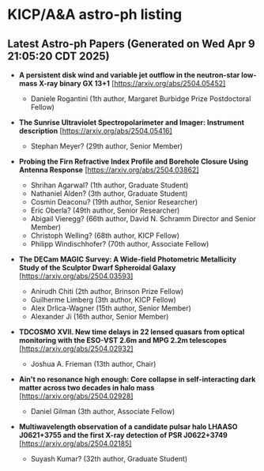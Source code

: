 # KICP/A&A astro-ph listing

## Latest Astro-ph Papers (Generated on Wed Apr  9 21:05:20 CDT 2025)

- **A persistent disk wind and variable jet outflow in the neutron-star low-mass X-ray binary GX 13+1**
[https://arxiv.org/abs/2504.05452]
  + Daniele Rogantini (1th author, Margaret Burbidge Prize Postdoctoral Fellow)

- **The Sunrise Ultraviolet Spectropolarimeter and Imager: Instrument description**
[https://arxiv.org/abs/2504.05416]
  + Stephan Meyer? (29th author, Senior Member)

- **Probing the Firn Refractive Index Profile and Borehole Closure Using Antenna Response**
[https://arxiv.org/abs/2504.03862]
  + Shrihan Agarwal? (1th author, Graduate Student)
  + Nathaniel Alden? (3th author, Graduate Student)
  + Cosmin Deaconu? (19th author, Senior Researcher)
  + Eric Oberla? (49th author, Senior Researcher)
  + Abigail Vieregg? (66th author, David N. Schramm Director and Senior Member)
  + Christoph Welling? (68th author, KICP Fellow)
  + Philipp Windischhofer? (70th author, Associate Fellow)

- **The DECam MAGIC Survey: A Wide-field Photometric Metallicity Study of the Sculptor Dwarf Spheroidal Galaxy**
[https://arxiv.org/abs/2504.03593]
  + Anirudh Chiti (2th author, Brinson Prize Fellow)
  + Guilherme Limberg (3th author, KICP Fellow)
  + Alex Drlica-Wagner (15th author, Senior Member)
  + Alexander Ji (16th author, Senior Member)

- **TDCOSMO XVII. New time delays in 22 lensed quasars from optical monitoring with the ESO-VST 2.6m and MPG 2.2m telescopes**
[https://arxiv.org/abs/2504.02932]
  + Joshua A. Frieman (13th author, Chair)

- **Ain't no resonance high enough: Core collapse in self-interacting dark matter across two decades in halo mass**
[https://arxiv.org/abs/2504.02928]
  + Daniel Gilman (3th author, Associate Fellow)

- **Multiwavelength observation of a candidate pulsar halo LHAASO J0621+3755 and the first X-ray detection of PSR J0622+3749**
[https://arxiv.org/abs/2504.02185]
  + Suyash Kumar? (32th author, Graduate Student)

